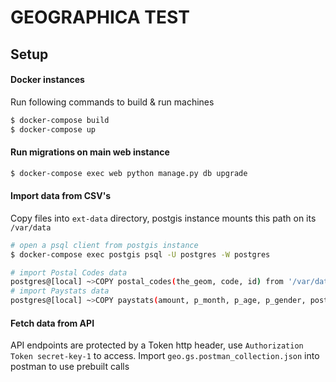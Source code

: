 # GEOGRAPHICA TEST


## Setup
#### Docker instances
Run following commands to build & run machines
```bash
$ docker-compose build
$ docker-compose up
```

#### Run migrations on main web instance
```bash
$ docker-compose exec web python manage.py db upgrade
```

#### Import data from CSV's
Copy files into `ext-data` directory, postgis instance mounts this path on its `/var/data`

```bash
# open a psql client from postgis instance
$ docker-compose exec postgis psql -U postgres -W postgres

# import Postal Codes data
postgres@[local] ~>COPY postal_codes(the_geom, code, id) from '/var/data/postal_codes.csv' delimiter ',' CSV HEADER;
# import Paystats data
postgres@[local] ~>COPY paystats(amount, p_month, p_age, p_gender, postal_code_id, id) from '/var/data/paystats.csv' delimiter ',' CSV HEADER;

```

#### Fetch data from API
API endpoints are protected by a Token http header, use `Authorization Token secret-key-1` to access.
Import `geo.gs.postman_collection.json` into postman to use prebuilt calls

